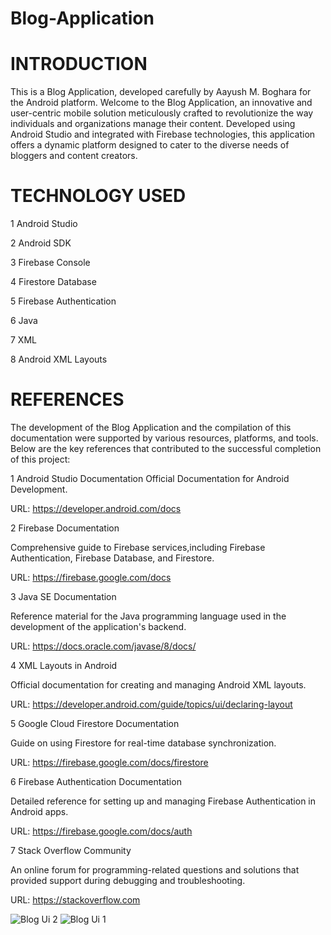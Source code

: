 # Blog-Application

# INTRODUCTION

This is a Blog Application, developed carefully by Aayush M. Boghara for the Android platform. Welcome to the Blog Application, an innovative and user-centric mobile solution meticulously crafted to revolutionize
the way individuals and organizations manage their content. Developed using Android Studio and integrated with Firebase technologies, this application offers a dynamic platform designed to cater to the diverse needs of bloggers and content creators.

# TECHNOLOGY USED

1 Android Studio

2 Android SDK

3 Firebase Console

4 Firestore Database

5 Firebase Authentication

6 Java

7 XML

8 Android XML Layouts

# REFERENCES
The development of the Blog Application and the compilation of this documentation were supported by various resources, platforms, and tools. Below are the key references that contributed to the successful completion of this project:

1 Android Studio Documentation
   Official Documentation for Android Development.
 
   URL: https://developer.android.com/docs
 
2 Firebase Documentation

   Comprehensive guide to Firebase services,including Firebase Authentication, Firebase Database, and Firestore.
 
   URL: https://firebase.google.com/docs
 
3 Java SE Documentation

   Reference material for the Java programming language used in the development of the application's backend.
 
   URL: https://docs.oracle.com/javase/8/docs/

4 XML Layouts in Android

   Official documentation for creating and managing Android XML layouts.
 
   URL: https://developer.android.com/guide/topics/ui/declaring-layout
 
5 Google Cloud Firestore Documentation

  Guide on using Firestore for real-time database synchronization.
 
  URL: https://firebase.google.com/docs/firestore
 
6 Firebase Authentication Documentation

  Detailed reference for setting up and managing Firebase Authentication in Android apps.
 
  URL: https://firebase.google.com/docs/auth

7 Stack Overflow Community

  An online forum for programming-related questions and solutions that provided support during debugging and troubleshooting.
 
  URL: https://stackoverflow.com
  
![Blog Ui 2](https://github.com/user-attachments/assets/b27d088c-5a71-4c37-a0e1-dfbc30d566e2)
![Blog Ui 1](https://github.com/user-attachments/assets/bda28721-5cf4-4f31-96e7-29658d6fc20c)
